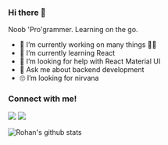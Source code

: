 ### Hi there 👋

Noob 'Pro'grammer. Learning on the go.

- 🔭 I’m currently working on many things 🤷‍♂️
- 🌱 I’m currently learning React
- 🤔 I’m looking for help with React Material UI
- 💬 Ask me about backend development
- 🙄 I’m looking for nirvana

### Connect with me!
[<img src="https://img.shields.io/badge/linkedin-%230077B5.svg?&style=for-the-badge&logo=linkedin&logoColor=white" />](https://www.linkedin.com/in/rohan-debroy/) [<img src = "https://img.shields.io/badge/instagram-%23E4405F.svg?&style=for-the-badge&logo=instagram&logoColor=white">](https://www.instagram.com/rohan_debroy/)

![Rohan's github stats](https://github-readme-stats.vercel.app/api?username=RohanDebroy&show_icons=true&&hide_border=true)
